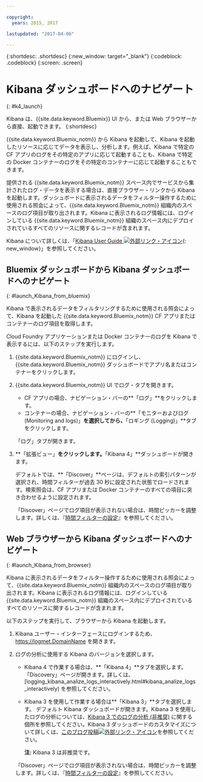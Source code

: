 ```yaml
---

copyright:
  years: 2015, 2017

lastupdated: "2017-04-06"

---
```



{:shortdesc: .shortdesc}
{:new_window: target="_blank"}
{:codeblock: .codeblock}
{:screen: .screen}


# Kibana ダッシュボードへのナビゲート
{: #k4_launch}

Kibana は、{{site.data.keyword.Bluemix}} UI から、または Web ブラウザーから直接、起動できます。
{:shortdesc}

{{site.data.keyword.Bluemix_notm}} から Kibana を起動して、Kibana を起動したリソースに応じてデータを表示し、分析します。例えば、Kibana で特定の CF アプリのログをその特定のアプリに応じて起動することも、Kibana で特定の Docker コンテナーのログをその特定のコンテナーに応じて起動することもできます。 
    
提供される {{site.data.keyword.Bluemix_notm}} スペース内でサービスから集計されたログ・データを表示する場合は、直接ブラウザー・リンクから Kibana を起動します。ダッシュボードに表示されるデータをフィルター操作するために使用される照会によって、{{site.data.keyword.Bluemix_notm}} 組織内のスペースのログ項目が取り出されます。Kibana に表示されるログ情報には、ログインしている {{site.data.keyword.Bluemix_notm}} 組織のスペース内にデプロイされているすべてのリソースに関するレコードが含まれます。 

Kibana について詳しくは、「[Kibana User Guide ![外部リンク・アイコン](../../../icons/launch-glyph.svg "外部リンク・アイコン")](https://www.elastic.co/guide/en/kibana/4.1/index.html){: new_window}」を参照してください。
    

##  Bluemix ダッシュボードから Kibana ダッシュボードへのナビゲート
{: #launch_Kibana_from_bluemix}

Kibana で表示されるデータをフィルタリングするために使用される照会によって、Kibana を起動した {{site.data.keyword.Bluemix_notm}} CF アプリまたはコンテナーのログ項目を取得します。 

Cloud Foundry アプリケーションまたは Docker コンテナーのログを Kibana で表示するには、以下のステップを実行します。

1. {{site.data.keyword.Bluemix_notm}} にログインし、{{site.data.keyword.Bluemix_notm}} ダッシュボードでアプリ名またはコンテナーをクリックします。 
    
2. {{site.data.keyword.Bluemix_notm}} UI でログ・タブを開きます。

    * CF アプリの場合、ナビゲーション・バーの**「ログ」**をクリックします。 
    * コンテナーの場合、ナビゲーション・バーの**「モニターおよびログ (Monitoring and logs)」**を選択してから、**「ロギング (Logging)」**タブをクリックします。 
    
    「ログ」タブが開きます。 
    
3. **「拡張ビュー」**をクリックします。**「Kibana 4」**ダッシュボードが開きます。

    デフォルトでは、**「Discover」**ページは、デフォルトの索引パターンが選択され、時間フィルターが過去 30 秒に設定された状態でロードされます。検索照会は、CF アプリまたは Docker コンテナーのすべての項目に突き合わせるように設定されます。

    「Discover」ページでログ項目が表示されない場合は、時間ピッカーを調整します。詳しくは、『[時間フィルターの設定](logging_kibana_set_time_filter.html#set_time_filter)』を参照してください。


##  Web ブラウザーから Kibana ダッシュボードへのナビゲート
{: #launch_Kibana_from_browser}

Kibana に表示されるデータをフィルター操作するために使用される照会によって、{{site.data.keyword.Bluemix_notm}} 組織内のスペースのログ項目が取り出されます。Kibana に表示されるログ情報には、ログインしている {{site.data.keyword.Bluemix_notm}} 組織のスペース内にデプロイされているすべてのリソースに関するレコードが含まれます。

以下のステップを実行して、ブラウザーから Kibana を起動します。

1. Kibana ユーザー・インターフェースにログインするため、[https://logmet.<span class="keyword" data-hd-keyref="DomainName">DomainName</span>](https://logmet.{DomainName}) を開きます。

2. ログの分析に使用する Kibana のバージョンを選択します。
    * Kibana 4 で作業する場合は、**「Kibana 4」**タブを選択します。「Discovery」ページが開きます。詳しくは、[logging_kibana_analize_logs_interactively.html#kibana_analize_logs_interactively) を参照してください。
    * Kibana 3 を使用して作業する場合は**「Kibana 3」**タブを選択します。 デフォルト Kibana ダッシュボードが開きます。Kibana 3 を使用したログの分析については、[Kibana 3 でのログの分析 (非推奨)](../logging_view_kibana3.html#analyzing_logs_Kibana3) に関する個所を参照してください。Kibana 3 ダッシュボードのカスタマイズについて詳しくは、[このブログ投稿![外部リンク・アイコン](../../../icons/launch-glyph.svg "外部リンク・アイコン")](https://www.ibm.com/blogs/bluemix/2015/09/creating-custom-kibana-dashboard-in-bluemix/)を参照してください。
     
        **注:** Kibana 3 は非推奨です。

    「Discover」ページでログ項目が表示されない場合は、時間ピッカーを調整します。詳しくは、『[時間フィルターの設定](logging_kibana_set_time_filter.html#set_time_filter)』を参照してください。


